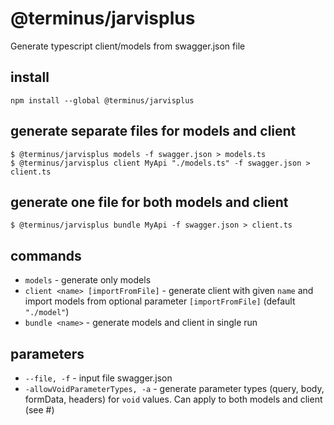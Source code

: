 # @terminus/jarvisplus

Generate typescript client/models from swagger.json file

## install

```
npm install --global @terminus/jarvisplus
```

## generate separate files for models and client

```
$ @terminus/jarvisplus models -f swagger.json > models.ts
$ @terminus/jarvisplus client MyApi "./models.ts" -f swagger.json > client.ts
```

## generate one file for both models and client

```
$ @terminus/jarvisplus bundle MyApi -f swagger.json > client.ts
```

## commands

- `models` - generate only models
- `client <name> [importFromFile]` - generate client with given `name` and import models from optional parameter `[importFromFile]` (default `"./model"`)
- `bundle <name>` - generate models and client in single run

## parameters

- `--file, -f` - input file swagger.json
- `-allowVoidParameterTypes, -a` - generate parameter types (query, body, formData, headers) for `void` values.
  Can apply to both models and client (see #)
